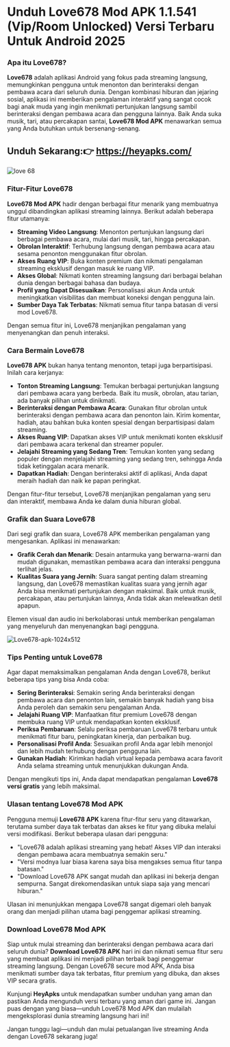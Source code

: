 # Unduh Love678 Mod APK 1.1.541 (Vip/Room Unlocked) Versi Terbaru Untuk Android 2025

### Apa itu Love678?

**Love678** adalah aplikasi Android yang fokus pada streaming langsung, memungkinkan pengguna untuk menonton dan berinteraksi dengan pembawa acara dari seluruh dunia. Dengan kombinasi hiburan dan jejaring sosial, aplikasi ini memberikan pengalaman interaktif yang sangat cocok bagi anak muda yang ingin menikmati pertunjukan langsung sambil berinteraksi dengan pembawa acara dan pengguna lainnya. Baik Anda suka musik, tari, atau percakapan santai, **Love678 Mod APK** menawarkan semua yang Anda butuhkan untuk bersenang-senang.

## Unduh Sekarang:👉 https://heyapks.com/
![love 68](https://github.com/user-attachments/assets/d933cf53-dd82-4199-ae23-dbde50673030)

### Fitur-Fitur Love678

**Love678 Mod APK** hadir dengan berbagai fitur menarik yang membuatnya unggul dibandingkan aplikasi streaming lainnya. Berikut adalah beberapa fitur utamanya:

- **Streaming Video Langsung**: Menonton pertunjukan langsung dari berbagai pembawa acara, mulai dari musik, tari, hingga percakapan.
- **Obrolan Interaktif**: Terhubung langsung dengan pembawa acara atau sesama penonton menggunakan fitur obrolan.
- **Akses Ruang VIP**: Buka konten premium dan nikmati pengalaman streaming eksklusif dengan masuk ke ruang VIP.
- **Akses Global**: Nikmati konten streaming langsung dari berbagai belahan dunia dengan berbagai bahasa dan budaya.
- **Profil yang Dapat Disesuaikan**: Personalisasi akun Anda untuk meningkatkan visibilitas dan membuat koneksi dengan pengguna lain.
- **Sumber Daya Tak Terbatas**: Nikmati semua fitur tanpa batasan di versi mod Love678.

Dengan semua fitur ini, Love678 menjanjikan pengalaman yang menyenangkan dan penuh interaksi.

### Cara Bermain Love678

**Love678 APK** bukan hanya tentang menonton, tetapi juga berpartisipasi. Inilah cara kerjanya:

- **Tonton Streaming Langsung**: Temukan berbagai pertunjukan langsung dari pembawa acara yang berbeda. Baik itu musik, obrolan, atau tarian, ada banyak pilihan untuk dinikmati.
- **Berinteraksi dengan Pembawa Acara**: Gunakan fitur obrolan untuk berinteraksi dengan pembawa acara dan penonton lain. Kirim komentar, hadiah, atau bahkan buka konten spesial dengan berpartisipasi dalam streaming.
- **Akses Ruang VIP**: Dapatkan akses VIP untuk menikmati konten eksklusif dari pembawa acara terkenal dan streamer populer.
- **Jelajahi Streaming yang Sedang Tren**: Temukan konten yang sedang populer dengan menjelajahi streaming yang sedang tren, sehingga Anda tidak ketinggalan acara menarik.
- **Dapatkan Hadiah**: Dengan berinteraksi aktif di aplikasi, Anda dapat meraih hadiah dan naik ke papan peringkat.

Dengan fitur-fitur tersebut, Love678 menjanjikan pengalaman yang seru dan interaktif, membawa Anda ke dalam dunia hiburan global.

### Grafik dan Suara Love678

Dari segi grafik dan suara, Love678 APK memberikan pengalaman yang mengesankan. Aplikasi ini menawarkan:

- **Grafik Cerah dan Menarik**: Desain antarmuka yang berwarna-warni dan mudah digunakan, memastikan pembawa acara dan interaksi pengguna terlihat jelas.
- **Kualitas Suara yang Jernih**: Suara sangat penting dalam streaming langsung, dan Love678 memastikan kualitas suara yang jernih agar Anda bisa menikmati pertunjukan dengan maksimal. Baik untuk musik, percakapan, atau pertunjukan lainnya, Anda tidak akan melewatkan detil apapun.

Elemen visual dan audio ini berkolaborasi untuk memberikan pengalaman yang menyeluruh dan menyenangkan bagi pengguna.

![Love678-apk-1024x512](https://github.com/user-attachments/assets/69ae11ba-1aca-41b7-add2-bc28f8606870)


### Tips Penting untuk Love678

Agar dapat memaksimalkan pengalaman Anda dengan Love678, berikut beberapa tips yang bisa Anda coba:

- **Sering Berinteraksi**: Semakin sering Anda berinteraksi dengan pembawa acara dan penonton lain, semakin banyak hadiah yang bisa Anda peroleh dan semakin seru pengalaman Anda.
- **Jelajahi Ruang VIP**: Manfaatkan fitur premium Love678 dengan membuka ruang VIP untuk mendapatkan konten eksklusif.
- **Periksa Pembaruan**: Selalu periksa pembaruan Love678 terbaru untuk menikmati fitur baru, peningkatan kinerja, dan perbaikan bug.
- **Personalisasi Profil Anda**: Sesuaikan profil Anda agar lebih menonjol dan lebih mudah terhubung dengan pengguna lain.
- **Gunakan Hadiah**: Kirimkan hadiah virtual kepada pembawa acara favorit Anda selama streaming untuk menunjukkan dukungan Anda.

Dengan mengikuti tips ini, Anda dapat mendapatkan pengalaman **Love678 versi gratis** yang lebih maksimal.

### Ulasan tentang Love678 Mod APK

Pengguna memuji **Love678 APK** karena fitur-fitur seru yang ditawarkan, terutama sumber daya tak terbatas dan akses ke fitur yang dibuka melalui versi modifikasi. Berikut beberapa ulasan dari pengguna:

- "Love678 adalah aplikasi streaming yang hebat! Akses VIP dan interaksi dengan pembawa acara membuatnya semakin seru."  
- "Versi modnya luar biasa karena saya bisa mengakses semua fitur tanpa batasan."
- "Download Love678 APK sangat mudah dan aplikasi ini bekerja dengan sempurna. Sangat direkomendasikan untuk siapa saja yang mencari hiburan."

Ulasan ini menunjukkan mengapa Love678 sangat digemari oleh banyak orang dan menjadi pilihan utama bagi penggemar aplikasi streaming.

### Download Love678 Mod APK

Siap untuk mulai streaming dan berinteraksi dengan pembawa acara dari seluruh dunia? **Download Love678 APK** hari ini dan nikmati semua fitur seru yang membuat aplikasi ini menjadi pilihan terbaik bagi penggemar streaming langsung. Dengan Love678 secure mod APK, Anda bisa menikmati sumber daya tak terbatas, fitur premium yang dibuka, dan akses VIP secara gratis.

Kunjungi **HeyApks** untuk mendapatkan sumber unduhan yang aman dan pastikan Anda mengunduh versi terbaru yang aman dari game ini. Jangan puas dengan yang biasa—unduh Love678 Mod APK dan mulailah mengeksplorasi dunia streaming langsung hari ini!

Jangan tunggu lagi—unduh dan mulai petualangan live streaming Anda dengan Love678 sekarang juga!

